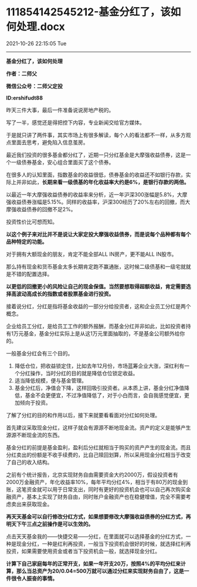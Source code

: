 # 111854142545212-基金分红了，该如何处理.docx

2021-10-26 22:15:05 Tue

----

__基金分红了，该如何处理__

__作者：二师父__

__微信公众号：二师父定投__

__ID:ershifudt88__

昨天三件大事，最后一件准备说说房地产税的。

写了一半，感觉还是得把控下内容，专业新闻交给官方媒体。

于是就只讲了两件事，其实市场上有很多解读，每个人的看法都不一样，从多方观点里面去思考，避免陷入信息茧房。

最近我们投资的很多基金都分红了，近期一只分红基金是大摩强收益债券，这是一个一级债券基金，安心组合里面买了这个债券。

在很多人的认知里面，指数基金的收益很低，债券基金的收益还不如银行存款，实际上并非如此，__长期来看一级债基的年化收益率大约是6%，是银行存款的两倍。__

以最近一年大摩强收益债券的收益率来分析，近一年沪深300涨幅是5\.8%，大摩强收益债券涨幅是5\.15%。同样的收益率，沪深300经历了20%左右的回撤，而大摩强收益债券的回撤不足2%。

投资性价比可想而知。

__以这个例子来对比并不是说让大家定投大摩强收益债券，而是说每个品种都有每个品种特定的功能。__

对于拥有大额现金的朋友，肯定不能全部ALL IN房产，更不能ALL IN股市。

那么持有现金和货币基金太多长期肯定跑不赢通胀，这时候二级债基和一级宅就就是不错的配置选择。

__以更低的回撤更小的风险让自己的现金保值。当然要想取得超额收益，肯定需要选择高波动高成长的指数或者股票基金进行投资。__

接着说分红，分红是指将基金收益的一部分分给投资者，这和企业员工分红是两个概念。

企业给员工分红，是给员工工作的额外报酬，而基金分红并非如此，比如投资者持有1万元基金，基金分红实际上是从这1万元里面抽取的，不是基金公司额外给你的。

一般基金分红会有三个目的。

1. 降低仓位，把收益锁定住，比如去年12月份，市场蓝筹企业大涨，深红利有一个分红操作，当时分红的目的就是降低仓位锁定收益。
2. 适当降低规模，便与基金管理。
3. 基金分红后，净值会下降，这样回吸引投资者。从本质上讲，基金分红净值降低，基金不会更便宜，不过净值降低了，对于小白而言，会自我感觉便宜，更加倾向于投资。

了解了分红的目的和作用以后，接下来就要看看面对分红如何处理。

首先建议采取现金分红，这样子就会有源源不断地现金流。资产的定义是能够产生源源不断现金流的东西。

基金分红的前提是基金盈利，盈利后分红就相当于购买的资产产生的现金流。而且分红卖出的份额是不收手续费的，比自己赎回划算，所以采用现金分红相当于改变了自己的收入结构。

之前有个统计报告，北京实现财务自由需要资金大约2000万，假设投资者有2000万金融资产，年化收益率10%，每年平均分红4%，相当于有80万的现金到账，这笔资金就可以用于日常支出，同时有更好的投资机会也可以自己再次购买金融资产，基本上实现了财务自由，同时账户金融资产也在稳健增值，完全不需要考虑卖出来获取现金。

__再天天基金可以自行修改分红方式，如果想要修改大摩强收益债券的分红方式，再明天下午三点之前操作是可以生效的。__

点击天天基金我的——快捷交易——分红，在里面就可以选择基金的分红方式，一种是现金分红，一种是红利再投资，一般当下投资机会很好的时候，就选择红利再投资，如果需要使用资金或者当下投资机会一般，就选择现金分红。

__计算下自己家庭每年的正常开支，如果一年开支20万，按照4%的平均分红来计算，那么当总资产为20/0\.04=500万就可以通过分红来实现财务自由了，这是一件很令人振奋的事情。__

